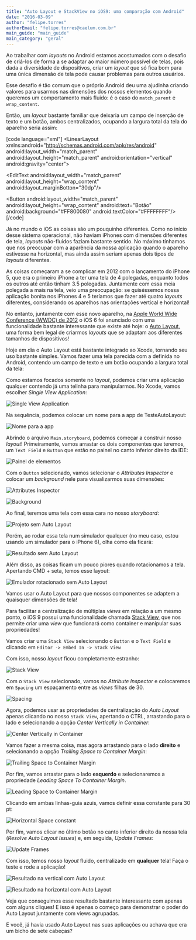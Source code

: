 ```yaml
---
title: "Auto Layout e StackView no iOS9: uma comparação com Android"
date: "2016-03-09"
author: "felipe.torres"
authorEmail: "felipe.torres@caelum.com.br"
main_guide: "main_guide"
main_category: "geral"
---
```


Ao trabalhar com _layouts_ no Android estamos acostumados com o desafio de criá-los de forma a se adaptar ao maior número possível de telas, pois dada a diversidade de dispositivos, criar um _layout_ que só fica bom para uma única dimensão de tela pode causar problemas para outros usuários.

Esse desafio é tão comum que o próprio Android deu uma ajudinha criando valores para usarmos nas dimensões dos nossos elementos quando queremos um comportamento mais fluido: é o caso do `match_parent` e `wrap_content`.

Então, um _layout_ bastante familiar que deixaria um campo de inserção de texto e um botão, ambos centralizados, ocupando a largura total da tela do aparelho seria assim:

\[code language="xml"\] <LinearLayout xmlns:android="http://schemas.android.com/apk/res/android" android:layout\_width="match\_parent" android:layout\_height="match\_parent" android:orientation="vertical" android:gravity="center">

<EditText android:layout\_width="match\_parent" android:layout\_height="wrap\_content" android:layout\_marginBotton="30dp"/>

<Button android:layout\_width="match\_parent" android:layout\_height="wrap\_content" android:text="Botão" android:background="#FF800080" android:textColor="#FFFFFFFF"/> </LinearLayout> \[/code\]

Já no mundo o iOS as coisas são um pouquinho diferentes. Como no início desse sistema operacional, não haviam iPhones com dimensões diferentes de tela, _layouts_ não-fluidos faziam bastante sentido. No máximo tínhamos que nos preocupar com a aparência da nossa aplicação quando o aparelho estivesse na horizontal, mas ainda assim seriam apenas dois tipos de _layouts_ diferentes.

As coisas começaram a se complicar em 2012 com o lançamento do iPhone 5, que era o primeiro iPhone a ter uma tela de 4 polegadas, enquanto todos os outros até então tinham 3.5 polegadas. Juntamente com essa meia polegada a mais na tela, veio uma preocupação: se quiséssemos nossa aplicação bonita nos iPhones 4 e 5 teríamos que fazer até quatro _layouts_ diferentes, considerando os aparelhos nas orientações vertical e horizontal!

No entanto, juntamente com esse novo aparelho, na [Apple World Wide Conference (WWDC) de 2012](https://developer.apple.com/videos/play/wwdc2012-202/) o iOS 6 foi anunciado com uma funcionalidade bastante interessante que existe até hoje: o [Auto Layout](https://developer.apple.com/library/ios/documentation/UserExperience/Conceptual/AutolayoutPG/index.html), uma forma bem legal de criarmos _layouts_ que se adaptam aos diferentes tamanhos de dispositivos!

Hoje em dia o Auto Layout está bastante integrado ao Xcode, tornando seu uso bastante simples. Vamos fazer uma tela parecida com a definida no Android, contendo um campo de texto e um botão ocupando a largura total da tela:

Como estamos focados somente no _layout_, podemos criar uma aplicação qualquer contendo já uma telinha para manipularmos. No Xcode, vamos escolher _Single View Application_:

![Single View Application](https://blog.caelum.com.br/wp-content/uploads/2016/02/SingleViewApplication.png)

Na sequência, podemos colocar um nome para a app de TesteAutoLayout:

![Nome para a app](https://blog.caelum.com.br/wp-content/uploads/2016/02/NomeDaApp.png)

Abrindo o arquivo `Main.storyboard`, podemos começar a construir nosso _layout_! Primeiramente, vamos arrastar os dois componentes que teremos, um `Text Field` e `Button` que estão no painel no canto inferior direito da IDE:

![Painel de elementos](https://blog.caelum.com.br/wp-content/uploads/2016/02/ArrastarElementos.png)

Com o `Button` selecionado, vamos selecionar o _Attributes Inspector_ e colocar um _background_ nele para visualizarmos suas dimensões:

![Attributes Inspector](https://blog.caelum.com.br/wp-content/uploads/2016/02/AttributesInspector.png)

![Background](https://blog.caelum.com.br/wp-content/uploads/2016/02/Background.png)

Ao final, teremos uma tela com essa cara no nosso _storyboard_:

![Projeto sem Auto Layout](https://blog.caelum.com.br/wp-content/uploads/2030/02/ProjetoSemAutoLayout.png)

Porém, ao rodar essa tela num simulador qualquer (no meu caso, estou usando um simulador para o iPhone 6), olha como ela ficará:

![Resultado sem Auto Layout](https://blog.caelum.com.br/wp-content/uploads/2030/02/EmuladorSemAutoLayout.png)

Além disso, as coisas ficam um pouco piores quando rotacionamos a tela. Apertando CMD + seta, temos esse layout:

![Emulador rotacionado sem Auto Layout](https://blog.caelum.com.br/wp-content/uploads/2030/02/EmuladorSemAutoLayout2.png)

Vamos usar o Auto Layout para que nossos componentes se adaptem a quaisquer dimensões de tela!

Para facilitar a centralização de múltiplas _views_ em relação a um mesmo ponto, o iOS 9 possui uma funcionalidade chamada [Stack View](https://developer.apple.com/library/prerelease/ios/documentation/UIKit/Reference/UIStackView_Class_Reference/), que nos permite criar uma _view_ que funcionará como container e manipular suas propriedades!

Vamos criar uma `Stack View` selecionando o `Button` e o `Text Field` e clicando em `Editor -> Embed In -> Stack View`

Com isso, nosso _layout_ ficou completamente estranho:

![Stack View](https://blog.caelum.com.br/wp-content/uploads/2030/02/StackView.png)

Com o `Stack View` selecionado, vamos no _Attribute Inspector_ e colocaremos em `Spacing` um espaçamento entre as _views_ filhas de 30.

![Spacing](https://blog.caelum.com.br/wp-content/uploads/2030/02/Spacing.png)

Agora, podemos usar as propriedades de centralização do _Auto Layout_ apenas clicando no nosso `Stack View`, apertando o CTRL, arrastando para o lado e selecionando a opção _Center Vertically in Container_:

![Center Vertically in Container](https://blog.caelum.com.br/wp-content/uploads/2030/02/CenterVertically.png)

Vamos fazer a mesma coisa, mas agora arrastando para o lado **direito** e selecionando a opção _Trailing Space to Container Margin_:

![Trailing Space to Container Margin](https://blog.caelum.com.br/wp-content/uploads/2030/02/TrailingSpace.png)

Por fim, vamos arrastar para o lado **esquerdo** e selecionaremos a propriedade _Leading Space To Container Margin_.

![Leading Space to Container Margin](https://blog.caelum.com.br/wp-content/uploads/2030/02/LeadingSpace.png)

Clicando em ambas linhas-guia azuis, vamos definir essa constante para 30 pt:

![Horizontal Space constant](https://blog.caelum.com.br/wp-content/uploads/2030/02/HorizontalSpaceConstant.png)

Por fim, vamos clicar no último botão no canto inferior direito da nossa tela (_Resolve Auto Layout Issues_) e, em seguida, _Update Frames_:

![Update Frames](https://blog.caelum.com.br/wp-content/uploads/2030/02/UpdateFrames.png)

Com isso, temos nosso _layout_ fluido, centralizado em **qualquer** tela! Faça o teste e rode a aplicação!

![Resultado na vertical com Auto Layout](https://blog.caelum.com.br/wp-content/uploads/2030/02/Resultado1.png)

![Resultado na horizontal com Auto Layout](https://blog.caelum.com.br/wp-content/uploads/2030/02/Resultado2.png)

Veja que conseguimos esse resultado bastante interessante com apenas com alguns cliques! E isso é apenas o começo para demonstrar o poder do Auto Layout juntamente com views agrupadas.

E você, já havia usado Auto Layout nas suas aplicações ou achava que era um bicho de sete cabeças?
